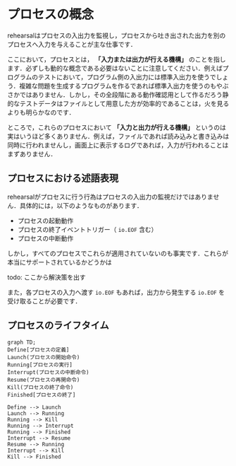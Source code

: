 # プロセスの概念
rehearsalはプロセスの入出力を監視し，プロセスから吐き出された出力を別のプロセスへ入力を与えることが主な仕事です．

ここにおいて，プロセスとは， **「入力または出力が行える機構」** のことを指します．必ずしも動的な概念である必要はないことに注意してください．例えばプログラムのテストにおいて，プログラム側の入出力には標準入出力を使うでしょう．複雑な問題を生成するプログラムを作るであれば標準入出力を使うのもやぶさかではありません．しかし，その全段階にある動作確認用として作るだろう静的なテストデータはファイルとして用意した方が効率的であることは，火を見るよりも明らかなのです．

ところで，これらのプロセスにおいて **「入力と出力が行える機構」** というのは実はいうほど多くありません．例えば，ファイルであれば読み込みと書き込みは同時に行われませんし，画面上に表示するログであれば，入力が行われることはまずありません．

## プロセスにおける述語表現
rehearsalがプロセスに行う行為はプロセスの入出力の監視だけではありません．具体的には，以下のようなものがあります．

- プロセスの起動動作
- プロセスの終了イベントトリガー（ `io.EOF` 含む）
- プロセスの中断動作

しかし，すべてのプロセスでこれらが適用されていないのも事実です．これらが本当にサポートされているかどうかは

todo: ここから解決策を出す

また，各プロセスの入力へ渡す `io.EOF` もあれば，出力から発生する `io.EOF` を受け取ることが必要です．

## プロセスのライフタイム
```mermaid
graph TD;
Define[プロセスの定義]
Launch(プロセスの開始命令)
Running[プロセスの実行]
Interrupt(プロセスの中断命令)
Resume(プロセスの再開命令)
Kill(プロセスの終了命令)
Finished[プロセスの終了]

Define --> Launch
Launch --> Running
Running --> Kill
Running --> Interrupt
Running --> Finished
Interrupt --> Resume
Resume --> Running
Interrupt --> Kill
Kill --> Finished
```
